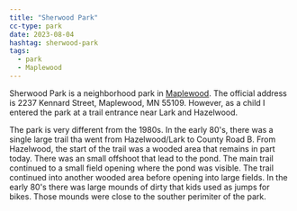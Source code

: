 ```yaml
---
title: "Sherwood Park"
cc-type: park
date: 2023-08-04
hashtag: sherwood-park
tags:
  - park
  - Maplewood
---
```

Sherwood Park is a neighborhood park in [Maplewood](/maplewood/). The official address is 2237 Kennard Street, Maplewood, MN 55109. However, as a child I entered the park at a trail entrance near Lark and Hazelwood.

The park is very different from the 1980s. In the early 80's, there was a single large trail tha went from Hazelwood/Lark to County Road B. From Hazelwood, the start of the trail was a wooded area that remains in part today. There was an small offshoot that lead to the pond. The main trail continued to a small field opening where the pond was visible. The trail continued into another wooded area before opening into large fields. In the early 80's there was large mounds of dirty that kids used as jumps for bikes. Those mounds were close to the souther perimiter of the park.